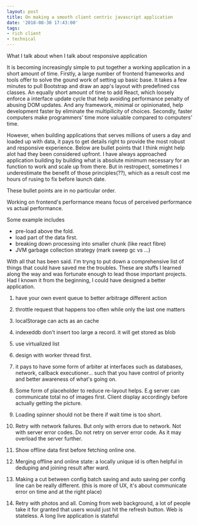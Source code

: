 ```yaml
---
layout: post
title: On making a smooth client centric javascript application
date: '2018-08-30 17:43:00'
tags:
- rich client
- technical
---
```



What I talk about when I talk about responsive application

It is becoming increasingly simple to put together a working application in a short amount of time. Firstly, a large number of frontend frameworks and tools offer to solve the gound work of setting up basic base. It takes a few minutes to pull Bootstrap and draw an app's layout with predefined css classes. An equally short amount of time to add React, which loosely enforce a interface update cycle that help avoiding performance penalty of abusing DOM updates. And any framework, minimal or opinionated, help development faster by eliminate the multipilicity of choices. Secondly, faster computers make programmers' time more valuable compared to computers' time. 

However, when building applications that serves millions of users a day and loaded up with data, it pays to get details right to provide the most robust and responsive experience. Below are bullet points that I think might help alot had they been considered upfront. I have always approached application building by building what is absolute minimum necessary for an function to work and scale up from there. But in restropect, sometimes I underestimate the benefit of those principles(??), which as a result cost me hours of rusing to fix before launch date. 

These bullet points are in no particular order.    


Working on frontend's performance means focus of perceived performance vs actual performance. 

Some example includes
- pre-load above the fold. 
- load part of the data first. 
- breaking down processing into smaller chunk (like react fibre)
- JVM garbage collection strategy (mark sweep gc vs ...)


With all that has been said. I'm tryng to put down a comprehensive list of things that could have saved me the troubles. These are stuffs I learned along the way and was fortunate enough to lead those important projects. Had I known it from the beginning, I could have designed a better application. 

1. have your own event queue to better arbitrage different action

2. throttle request that happens too often while only the last one matters

3. localStorage can acts as an cache

4. indexeddb don't insert too large a record. it will get stored as blob

5. use virtualized list 

6. design with worker thread first.

7. it pays to have some form of arbiter at interfaces such as databases, network, callback executioner... such that you have control of priority and better awareness of what's going on. 

8. Some form of placeholder to reduce re-layout helps. E.g server can communicate total no of images first. Client display accordingly before actually getting the picture.

9. Loading spinner should not be there if wait time is too short. 

10. Retry with network failures. But only with errors due to network. Not with server error codes. Do not retry on server error code. As it may overload the server further. 

11. Show offline data first before fetching online one. 

12. Merging offline and online state: a locally unique id is often helpful in deduping and joining result after ward.

13. Making a cut between config batch saving and auto saving per config line can be really different. (this is more of UX, it's about communicate error on time and at the right place)

14. Retry with photos and all. Coming from web background, a lot of people take it for granted that users would just hit the refresh button. Web is stateless. A long live application is stateful
